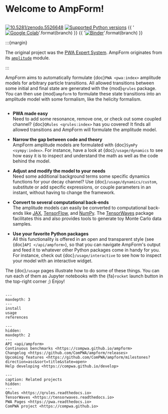 # Welcome to AmpForm!

```{title} Welcome

```

[![10.5281/zenodo.5526648](https://zenodo.org/badge/doi/10.5281/zenodo.5526648.svg)](https://doi.org/10.5281/zenodo.5526648)
[![Supported Python versions](https://img.shields.io/pypi/pyversions/ampform)](https://pypi.org/project/ampform)
{{ '[![Google Colab](https://colab.research.google.com/assets/colab-badge.svg)](https://colab.research.google.com/github/ComPWA/ampform/blob/{})'.format(branch) }}
{{ '[![Binder](https://static.mybinder.org/badge_logo.svg)](https://mybinder.org/v2/gh/ComPWA/ampform/{}?urlpath=lab)'.format(branch) }}

:::{margin}

The original project was the [PWA Expert System](https://expertsystem.rtfd.io). AmpForm
originates from its
[`amplitude`](https://expertsystem.readthedocs.io/en/stable/api/expertsystem.amplitude.html)
module.

:::

AmpForm aims to automatically formulate {doc}`PWA <pwa:index>` amplitude models for
arbitrary particle transitions. All allowed transitions between some initial and final
state are generated with the {mod}`qrules` package. You can then use {mod}`ampform` to
formulate these state transitions into an amplitude model with some formalism, like the
helicity formalism.

```{rubric} Some highlights

```

- **PWA made easy**<br> Need to add some resonance, remove one, or check out some
  coupled channel? {doc}`QRules <qrules:index>` has you covered! It finds all allowed
  transitions and AmpForm will formulate the amplitude model.

- **Narrow the gap between code and theory**<br> AmpForm amplitude models are formulated
  with {doc}`SymPy <sympy:index>`. For instance, have a look at {doc}`/usage/dynamics`
  to see how easy it is to inspect and understand the math as well as the code behind
  the model.

- **Adjust and modify the model to your needs**<br> Need some additional background
  terms some specific dynamics functions for your decay channel? Use
  {doc}`/usage/dynamics/custom`, substitute or add specific expressions, or couple
  parameters in an instant, without having to change the framework.

- **Convert to several computational back-ends**<br> The amplitude models can easily be
  converted to computational back-ends like [JAX](https://jax.readthedocs.io),
  [TensorFlow](https://www.tensorflow.org), and [NumPy](https://numpy.org). The
  [TensorWaves](https://tensorwaves.rtfd.io) package facilitates this and also provides
  tools to generate toy Monte Carlo data samples.

- **Use your favorite Python packages**<br> All this functionality is offered in an open
  and transparent style (see {doc}`API </api/ampform>`), so that you can navigate
  AmpForm's output and feed it to whatever other Python packages come in handy for you.
  For instance, check out {doc}`/usage/interactive` to see how to inspect your model
  with an interactive widget.

The {doc}`/usage` pages illustrate how to do some of these things. You can run each of
them as Jupyter notebooks with the {fa}`rocket` launch button in the top-right corner ;)
Enjoy!

```{rubric} Table of contents

```

```{toctree}
---
maxdepth: 3
---
install
usage
references
```

```{toctree}
---
hidden:
maxdepth: 2
---
API <api/ampform>
Continuous benchmarks <https://compwa.github.io/ampform>
Changelog <https://github.com/ComPWA/ampform/releases>
Upcoming features <https://github.com/ComPWA/ampform/milestones?direction=asc&sort=title&state=open>
Help developing <https://compwa.github.io/develop>
```

```{toctree}
---
caption: Related projects
hidden:
---
QRules <https://qrules.readthedocs.io>
TensorWaves <https://tensorwaves.readthedocs.io>
PWA Pages <https://pwa.readthedocs.io>
ComPWA project <https://compwa.github.io>
```
